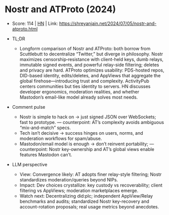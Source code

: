 # Nostr and ATProto (2024)

- Score: 114 | [HN](https://news.ycombinator.com/item?id=45556763) | Link: https://shreyanjain.net/2024/07/05/nostr-and-atproto.html

- TL;DR
  - Longform comparison of Nostr and ATProto: both borrow from Scuttlebutt to decentralize “Twitter,” but diverge in philosophy. Nostr maximizes censorship‑resistance with client-held keys, dumb relays, immutable signed events, and powerful relay-side filtering; deletes and privacy are hard. ATProto optimizes usability: PDS-hosted repos, DID-based identity, edits/deletes, and AppViews that aggregate the global firehose—introducing trust and complexity. ActivityPub centers communities but ties identity to servers. HN discusses developer ergonomics, moderation realities, and whether Mastodon’s email-like model already solves most needs.

- Comment pulse
  - Nostr is simple to hack on → just signed JSON over WebSockets; fast to prototype. — counterpoint: AT’s complexity avoids ambiguous “mix-and-match” specs.
  - Tech isn’t decisive → success hinges on users, norms, and moderation workflows for spam/abuse.
  - Mastodon/email model is enough → don’t reinvent portability; — counterpoint: Nostr key-ownership and AT’s global views enable features Mastodon can’t.

- LLM perspective
  - View: Convergence likely: AT adopts finer relay-style filtering; Nostr standardizes moderation/queries beyond NIPs.
  - Impact: Dev choices crystallize: key custody vs recoverability; client filtering vs AppViews; moderation marketplaces emerge.
  - Watch next: Decentralizing did:plc; independent AppView/Relay benchmarks and audits; standardized Nostr key-recovery and account-rotation proposals; real usage metrics beyond anecdotes.
